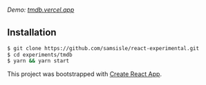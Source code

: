 ###### Demo: [tmdb.vercel.app](https://tmdb.vercel.app/)

## Installation

```bash
$ git clone https://github.com/samsisle/react-experimental.git
$ cd experiments/tmdb
$ yarn && yarn start
```

This project was bootstrapped with [Create React App](https://github.com/facebook/create-react-app).
